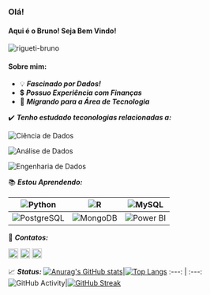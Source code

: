 

### Olá! 
#### Aqui é o Bruno! Seja Bem Vindo!

<img src="https://komarev.com/ghpvc/?username=rigueti-bruno" alt="rigueti-bruno" />

#### Sobre mim:


- 💡 ***Fascinado por Dados!***
- 💲 ***Possuo Experiência com Finanças***
- 🔣 ***Migrando para a Área de Tecnologia***


✔️ ***Tenho estudado teconologias relacionadas a:***

![Ciência de Dados](https://img.shields.io/static/v1?label=DS&message=Ciência_de_Dados&color=black&style=flat)

![Análise de Dados](https://img.shields.io/static/v1?label=DA&message=Análise_de_Dados&color=black&style=flat)

![Engenharia de Dados](https://img.shields.io/static/v1?label=DE&message=Engenharia_de_Dados&color=black&style=flat)

📚 ***Estou Aprendendo:***

![Python](https://img.shields.io/badge/-Python-333333?style=plastic&logo=python&logoWidth=15&color=000000&labelColor=1C1C1C)|![R](https://img.shields.io/badge/-LinguagemR-333333?style=plastic&logo=r&logoWidth=15&color=000000&labelColor=1C1C1C)|![MySQL](https://img.shields.io/badge/-MySQL-333333?style=plastic&logo=mysql&logoWidth=15&color=000000&labelColor=1C1C1C)|
:---:|:---:|:---:
![PostgreSQL](https://img.shields.io/badge/-PostgreSQL-333333?style=plastic&logo=postgresql&logoWidth=15&color=000000&labelColor=1C1C1C)|![MongoDB](https://img.shields.io/badge/-MongoDB-333333?style=plastic&logo=mongodb&logoWidth=15&color=000000&labelColor=1C1C1C)|![Power BI](https://img.shields.io/badge/-PowerBI-333333?style=plastic&logo=powerbi&logoWidth=15&color=000000&labelColor=1C1C1C)

📧 ***Contatos:***

[<img src="https://www.vectorlogo.zone/logos/linkedin/linkedin-icon.svg" title="LinkedIn" target="_blank" alt="LinkedIn" width="20" height="20"/>](https://www.linkedin.com/in/bruno-rigueti-brandao/)
[<img src="https://www.vectorlogo.zone/logos/twitter/twitter-tile.svg"  target="_blank" title="Twitter" alt="Twitter" width="20" height="20"/>](https://twitter.com/rigueti_bruno)
[<img src="https://www.vectorlogo.zone/logos/discordapp/discordapp-tile.svg" target="_blank" title="Discord" alt="Discord" width="20" height="20"/>](http://discordapp.com/users/943678006889685014)



📈 ***Status:***
[![Anurag's GitHub stats](https://github-readme-stats.vercel.app/api?username=rigueti-bruno&show_icons=true&theme=gotham&locale=pt-br&hide_border=true)](https://github.com/anuraghazra/github-readme-stats)|[![Top Langs](https://github-readme-stats.vercel.app/api/top-langs/?username=rigueti-bruno&show_icons=true&theme=gotham&locale=pt-br&hide_border=true)](https://github.com/anuraghazra/github-readme-stats)
:---: | :---:
![GitHub Activity](https://activity-graph.herokuapp.com/graph?username=rigueti-bruno&theme=gotham&area=true&hide_border=true&locale=pt-br)|[![GitHub Streak](https://github-readme-streak-stats.herokuapp.com?user=rigueti-bruno&locale=pt-br&theme=gotham&hide_border=true&date_format=M%20j%5B%2C%20Y%5D)](https://git.io/streak-stats)

